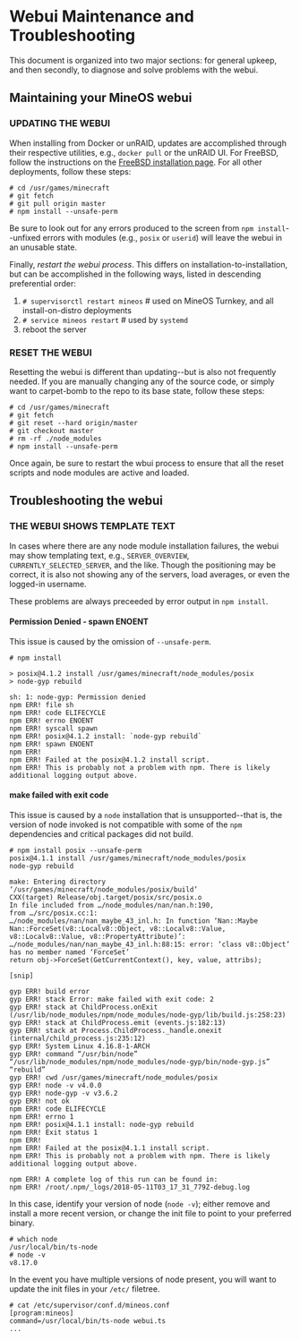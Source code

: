 # Webui Maintenance and Troubleshooting

This document is organized into two major sections: for general upkeep, and then secondly, to diagnose and solve problems with the webui.

## Maintaining your MineOS webui

### UPDATING THE WEBUI

When installing from Docker or unRAID, updates are accomplished through their respective utilities, e.g., `docker pull` or the unRAID UI. For FreeBSD, follow the instructions on the [FreeBSD installation page](../install/freebsd.md). For all other deployments, follow these steps:

```
# cd /usr/games/minecraft
# git fetch
# git pull origin master
# npm install --unsafe-perm
```

Be sure to look out for any errors produced to the screen from `npm install`--unfixed errors with modules (e.g., `posix` or `userid`) will leave the webui in an unusable state.

Finally, *restart the webui process*.  This differs on installation-to-installation, but can be accomplished in the following ways, listed in descending preferential order:

1) `# supervisorctl restart mineos`   # used on MineOS Turnkey, and all install-on-distro deployments
2) `# service mineos restart`         # used by `systemd`
3) reboot the server

### RESET THE WEBUI

Resetting the webui is different than updating--but is also not frequently needed. If you are manually changing any of the source code, or simply want to carpet-bomb to the repo to its base state, follow these steps: 

```
# cd /usr/games/minecraft
# git fetch
# git reset --hard origin/master
# git checkout master
# rm -rf ./node_modules
# npm install --unsafe-perm
```

Once again, be sure to restart the wbui process to ensure that all the reset scripts and node modules are active and loaded.

## Troubleshooting the webui

### THE WEBUI SHOWS TEMPLATE TEXT

In cases where there are any node module installation failures, the webui may show templating text, e.g., `SERVER_OVERVIEW`, `CURRENTLY_SELECTED_SERVER`, and the like. Though the positioning may be correct, it is also not showing any of the servers, load averages, or even the logged-in username.

These problems are always preceeded by error output in `npm install`.

#### Permission Denied - spawn ENOENT

This issue is caused by the omission of `--unsafe-perm`.

```
# npm install

> posix@4.1.2 install /usr/games/minecraft/node_modules/posix
> node-gyp rebuild

sh: 1: node-gyp: Permission denied
npm ERR! file sh
npm ERR! code ELIFECYCLE
npm ERR! errno ENOENT
npm ERR! syscall spawn
npm ERR! posix@4.1.2 install: `node-gyp rebuild`
npm ERR! spawn ENOENT
npm ERR! 
npm ERR! Failed at the posix@4.1.2 install script.
npm ERR! This is probably not a problem with npm. There is likely additional logging output above.
```

#### make failed with exit code

This issue is caused by a `node` installation that is unsupported--that is, the version of node invoked is not compatible with some of the `npm` dependencies and critical packages did not build.

```
# npm install posix --unsafe-perm
posix@4.1.1 install /usr/games/minecraft/node_modules/posix
node-gyp rebuild

make: Entering directory ‘/usr/games/minecraft/node_modules/posix/build’
CXX(target) Release/obj.target/posix/src/posix.o
In file included from …/node_modules/nan/nan.h:190,
from …/src/posix.cc:1:
…/node_modules/nan/nan_maybe_43_inl.h: In function ‘Nan::Maybe Nan::ForceSet(v8::Localv8::Object, v8::Localv8::Value, v8::Localv8::Value, v8::PropertyAttribute)’:
…/node_modules/nan/nan_maybe_43_inl.h:88:15: error: ‘class v8::Object’ has no member named ‘ForceSet’
return obj->ForceSet(GetCurrentContext(), key, value, attribs);

[snip]

gyp ERR! build error
gyp ERR! stack Error: make failed with exit code: 2
gyp ERR! stack at ChildProcess.onExit (/usr/lib/node_modules/npm/node_modules/node-gyp/lib/build.js:258:23)
gyp ERR! stack at ChildProcess.emit (events.js:182:13)
gyp ERR! stack at Process.ChildProcess._handle.onexit (internal/child_process.js:235:12)
gyp ERR! System Linux 4.16.8-1-ARCH
gyp ERR! command “/usr/bin/node” “/usr/lib/node_modules/npm/node_modules/node-gyp/bin/node-gyp.js” “rebuild”
gyp ERR! cwd /usr/games/minecraft/node_modules/posix
gyp ERR! node -v v4.0.0
gyp ERR! node-gyp -v v3.6.2
gyp ERR! not ok
npm ERR! code ELIFECYCLE
npm ERR! errno 1
npm ERR! posix@4.1.1 install: node-gyp rebuild
npm ERR! Exit status 1
npm ERR!
npm ERR! Failed at the posix@4.1.1 install script.
npm ERR! This is probably not a problem with npm. There is likely additional logging output above.

npm ERR! A complete log of this run can be found in:
npm ERR! /root/.npm/_logs/2018-05-11T03_17_31_779Z-debug.log
```

In this case, identify your version of node (`node -v`); either remove and install a more recent version, or change the init file to point to your preferred binary.

```
# which node
/usr/local/bin/ts-node
# node -v
v8.17.0
```

In the event you have multiple versions of node present, you will want to update the init files in your `/etc/` filetree.

```
# cat /etc/supervisor/conf.d/mineos.conf 
[program:mineos]
command=/usr/local/bin/ts-node webui.ts
...
```
